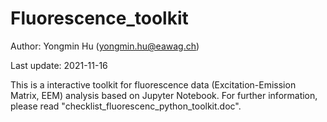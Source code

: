 # Fluorescence_toolkit

Author: Yongmin Hu (yongmin.hu@eawag.ch)

Last update: 2021-11-16

This is a interactive toolkit for fluorescence data (Excitation-Emission Matrix, EEM) analysis based on Jupyter Notebook.
For further information, please read "checklist_fluorescenc_python_toolkit.doc".
